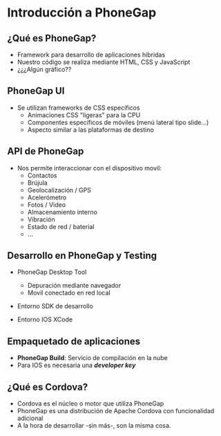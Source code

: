 # Introducción a PhoneGap

## ¿Qué es PhoneGap?
- Framework para desarrollo de aplicaciones híbridas
- Nuestro código se realiza mediante HTML, CSS y JavaScript
- ¿¿¿Algún gráfico??

## PhoneGap UI
- Se utilizan frameworks de CSS específicos
    - Animaciones CSS "ligeras" para la CPU
    - Componentes específicos de móviles (menú lateral tipo slide...)
    - Aspecto similar a las plataformas de destino 
    
## API de PhoneGap
- Nos permite interaccionar con el dispositivo movil:
    - Contactos
    - Brújula
    - Geolocalización / GPS
    - Acelerómetro
    - Fotos / Video
    - Almacenamiento interno
    - Vibración
    - Estado de red / baterial
    - ...

## Desarrollo en PhoneGap y Testing
- PhoneGap Desktop Tool
    - Depuración mediante navegador
    - Movil conectado en red local

 - Entorno SDK de desarrollo
 - Entorno IOS XCode
 
## Empaquetado de aplicaciones
- **PhoneGap Build**: Servicio de compilación en la nube
- Para IOS es necesaria una ***developer key***


## ¿Qué es Cordova?
- Cordova es el núcleo o motor que utiliza PhoneGap
- PhoneGap es una distribución de Apache Cordova con funcionalidad adicional
- A la hora de desarrollar -sin más-, son la misma cosa.